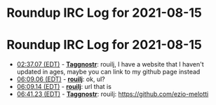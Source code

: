 # Roundup IRC Log for 2021-08-15 #
# Roundup IRC Log for 2021-08-15
* <a href="#02:37.07" id="02:37.07">02:37.07 (EDT)</a> - __[Taggnostr](https://github.com/Taggnostr)__: rouilj, I have a website that I haven't updated in ages, maybe you can link to my github page instead
* <a href="#06:09.06" id="06:09.06">06:09.06 (EDT)</a> - __[rouilj](https://github.com/rouilj)__: ok, ul?
* <a href="#06:09.14" id="06:09.14">06:09.14 (EDT)</a> - __[rouilj](https://github.com/rouilj)__: url that is
* <a href="#06:41.23" id="06:41.23">06:41.23 (EDT)</a> - __[Taggnostr](https://github.com/Taggnostr)__: rouilj: <https://github.com/ezio-melotti>
